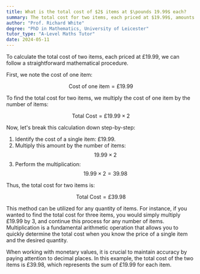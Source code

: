 ```yaml
---
title: What is the total cost of $2$ items at $\pounds 19.99$ each?
summary: The total cost for two items, each priced at $19.99$, amounts to $39.98$.
author: "Prof. Richard White"
degree: "PhD in Mathematics, University of Leicester"
tutor_type: "A-Level Maths Tutor"
date: 2024-05-11
---
```


To calculate the total cost of two items, each priced at £19.99, we can follow a straightforward mathematical procedure.

First, we note the cost of one item:

$$
\text{Cost of one item} = £19.99
$$

To find the total cost for two items, we multiply the cost of one item by the number of items:

$$
\text{Total Cost} = £19.99 \times 2
$$

Now, let's break this calculation down step-by-step:

1. Identify the cost of a single item: £19.99.
2. Multiply this amount by the number of items: 
   $$ 
   19.99 \times 2 
   $$
3. Perform the multiplication:
   $$ 
   19.99 \times 2 = 39.98 
   $$

Thus, the total cost for two items is:

$$
\text{Total Cost} = £39.98
$$

This method can be utilized for any quantity of items. For instance, if you wanted to find the total cost for three items, you would simply multiply £19.99 by 3, and continue this process for any number of items. Multiplication is a fundamental arithmetic operation that allows you to quickly determine the total cost when you know the price of a single item and the desired quantity.

When working with monetary values, it is crucial to maintain accuracy by paying attention to decimal places. In this example, the total cost of the two items is £39.98, which represents the sum of £19.99 for each item.
    